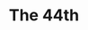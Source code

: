 ---
pid: PT271
title: The 44th
location_transcription: Downtown 15th Street
zipcode: '19124'
outside_phl: 
neighborhood: Juniata,Frankford,Feltonville
age: '17'
age_range: 13-19
instagram: 
image_file_name: PT_271.jpg
proposal_transcription: The Obama's
topic: Family,Politics
topic_summary: 0, 0
type: Sculpture Statue
keywords_other: 
credit: Ayannah Griffin
image_labels: Obama's  !
twitter: 
facebook: 
permalink: "/monuments/pt271/"
layout: item-page
---